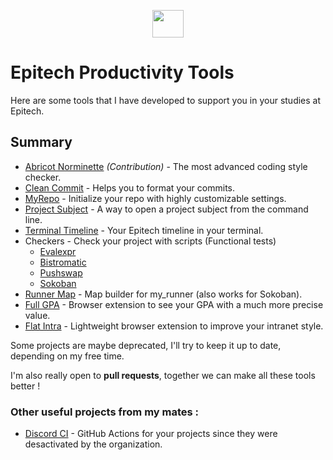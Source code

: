<p align="center">
  <img width="50" height="44" src="https://i.imgur.com/lcyIzJq.png">
</p>

# Epitech Productivity Tools

Here are some tools that I have developed to support you in your studies at Epitech.

## Summary

- [Abricot Norminette](https://github.com/Just1truc/Abricot-Norminette) _(Contribution)_ - The most advanced coding style checker.
- [Clean Commit](https://github.com/MathiDEV/epitech_productivity_tools/tree/main/clean_commit) - Helps you to format your commits.
- [MyRepo](https://github.com/MathiDEV/epitech_productivity_tools/tree/main/myrepo) - Initialize your repo with highly customizable settings.
- [Project Subject](https://github.com/MathiDEV/epitech_productivity_tools/tree/main/project_subjects) - A way to open a project subject from the command line.
- [Terminal Timeline](https://github.com/MathiDEV/epitech_productivity_tools/tree/main/terminal_timeline) - Your Epitech timeline in your terminal.
- Checkers - Check your project with scripts (Functional tests)
  - [Evalexpr](https://github.com/MathiDEV/epitech_productivity_tools/tree/main/checkers/evalexpr)
  - [Bistromatic](https://github.com/MathiDEV/epitech_productivity_tools/tree/main/checkers/bistromatic)
  - [Pushswap](https://github.com/MathiDEV/epitech_productivity_tools/tree/main/checkers/pushswap)
  - [Sokoban](https://github.com/MathiDEV/epitech_productivity_tools/tree/main/checkers/sokoban)
- [Runner Map](https://github.com/MathiDEV/epitech_productivity_tools/tree/main/runner_map) - Map builder for my_runner (also works for Sokoban).
- [Full GPA](https://github.com/MathiDEV/epitech_productivity_tools/tree/main/fullgpa) - Browser extension to see your GPA with a much more precise value.
- [Flat Intra](https://github.com/MathiDEV/epitech_productivity_tools/tree/main/flatintra) - Lightweight browser extension to improve your intranet style.

Some projects are maybe deprecated, I'll try to keep it up to date, depending on my free time.

I'm also really open to **pull requests**, together we can make all these tools better !

### Other useful projects from my mates :

- [Discord CI](https://github.com/vavarier/install-discord-action) - GitHub Actions for your projects since they were desactivated by the organization.
